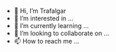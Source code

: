 - 👋 Hi, I’m Trafalgar
- 👀 I’m interested in ...
- 🌱 I’m currently learning ...
- 💞️ I’m looking to collaborate on ...
- 📫 How to reach me ...

<!---
Trafalgar63me/Trafalgar63me is a ✨ special ✨ repository because its `README.md` (this file) appears on your GitHub profile.
You can click the Preview link to take a look at your changes.
--->
